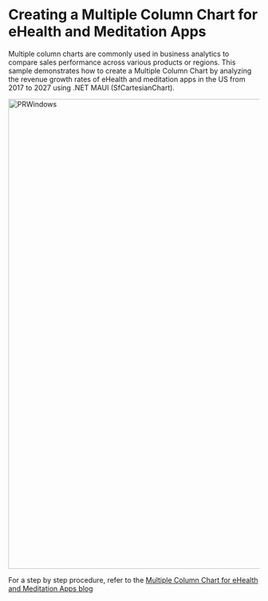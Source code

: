 # Creating a Multiple Column Chart for eHealth and Meditation Apps
Multiple column charts are commonly used in business analytics to compare sales performance across various products or regions. This sample demonstrates how to create a Multiple Column Chart by analyzing the revenue growth rates of eHealth and meditation apps in the US from 2017 to 2027 using .NET MAUI (SfCartesianChart).

<img width="942" alt="PRWindows" src="https://github.com/SyncfusionExamples/Creating-a-Multiple-Column-Chart-for-eHealth-and-Meditation-Apps/assets/105496706/40406301-344f-4246-bd30-1684be04bdf7">

For a step by step procedure, refer to the [Multiple Column Chart for eHealth and Meditation Apps blog]()
